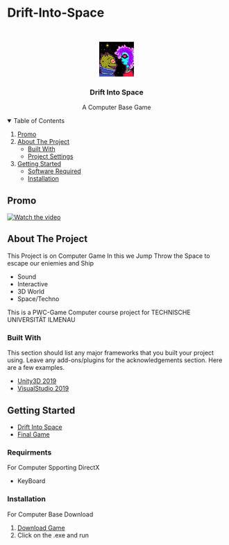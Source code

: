 # Drift-Into-Space

<!-- PROJECT LOGO -->
<br />
<p align="center">
  <a href="https://github.com/23SAMY23/Drift-Into-Space.git">
    <img src="https://github.com/23SAMY23/Drift-Into-Space/blob/main/Drift%20Into%20Space/Assets/animation/drift%20into%20space.gif" alt="Logo" width="80" height="80">
  </a>

  <h3 align="center">Drift Into Space</h3>

  <p align="center">
    A Computer Base Game
    <br />
  </p>
</p>



<!-- TABLE OF CONTENTS -->
<details open="open">
  <summary>Table of Contents</summary>
  <ol>
    <li>
      <a href="#Promo">Promo</a>
      </li> 
    <li>
      <a href="#about-the-project">About The Project</a>
      <ul>
        <li><a href="#built-with">Built With</a></li>
        <li><a href="#project-settings">Project Settings</a></li>
      </ul>
    </li>
    <li>
      <a href="#getting-started">Getting Started</a>
      <ul>
        <li><a href="#software-required">Software Required</a></li>
        <li><a href="#installation">Installation</a></li>
      </ul>
    </li>
  </ol>
</details>

<!-- Promo -->
## Promo
[![Watch the video]()](https://www.youtube.com/watch?v=Sxz9zCrI_Vg&ab_channel=SameerKazmi)
<!-- ABOUT THE PROJECT -->
## About The Project

This Project is on Computer Game In this we Jump Throw the Space to escape our eniemies and Ship 

* Sound
* Interactive
* 3D World
* Space/Techno
 
This is a PWC-Game Computer course project for TECHNISCHE UNIVERSITÄT ILMENAU


### Built With

This section should list any major frameworks that you built your project using. Leave any add-ons/plugins for the acknowledgements section. Here are a few examples.
* [Unity3D 2019](https://unity3d.com/get-unity/download)
* [VisualStudio 2019](https://visualstudio.microsoft.com/downloads/)


<!-- GETTING STARTED -->
## Getting Started

* [Drift Into Space](https://github.com/23SAMY23/Drift-Into-Space/tree/main/Drift%20Into%20Space)
* [Final Game](https://github.com/23SAMY23/Drift-Into-Space/tree/main/Final%20Game)

### Requirments

For Computer Spporting DirectX
* KeyBoard 

### Installation

For Computer Base Download

1. [Download Game](https://drive.google.com/drive/folders/1N6dvS54sCTbJxFal8AZdR2FfTSNbHY3v)
2. Click on the .exe and run

